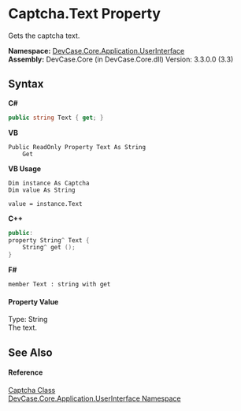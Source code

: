 # Captcha.Text Property 
 

Gets the captcha text.

**Namespace:**&nbsp;<a href="N_DevCase_Core_Application_UserInterface">DevCase.Core.Application.UserInterface</a><br />**Assembly:**&nbsp;DevCase.Core (in DevCase.Core.dll) Version: 3.3.0.0 (3.3)

## Syntax

**C#**<br />
``` C#
public string Text { get; }
```

**VB**<br />
``` VB
Public ReadOnly Property Text As String
	Get
```

**VB Usage**<br />
``` VB Usage
Dim instance As Captcha
Dim value As String

value = instance.Text

```

**C++**<br />
``` C++
public:
property String^ Text {
	String^ get ();
}
```

**F#**<br />
``` F#
member Text : string with get

```


#### Property Value
Type: String<br />The text.

## See Also


#### Reference
<a href="T_DevCase_Core_Application_UserInterface_Captcha">Captcha Class</a><br /><a href="N_DevCase_Core_Application_UserInterface">DevCase.Core.Application.UserInterface Namespace</a><br />